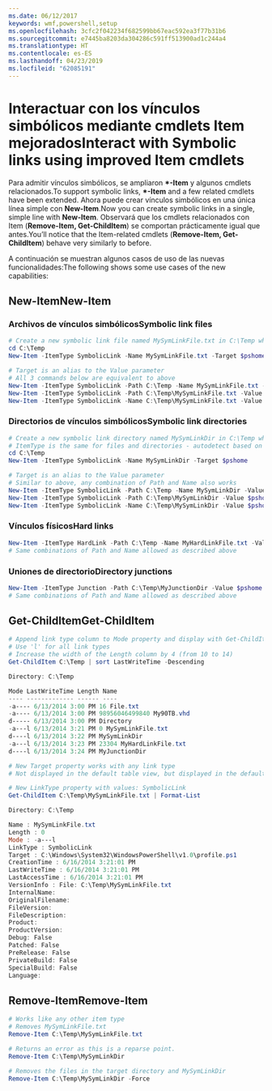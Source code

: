 ```yaml
---
ms.date: 06/12/2017
keywords: wmf,powershell,setup
ms.openlocfilehash: 3cfc2f042234f682599bb67eac592ea3f77b31b6
ms.sourcegitcommit: e7445ba8203da304286c591ff513900ad1c244a4
ms.translationtype: HT
ms.contentlocale: es-ES
ms.lasthandoff: 04/23/2019
ms.locfileid: "62085191"
---
```

# <a name="interact-with-symbolic-links-using-improved-item-cmdlets"></a><span data-ttu-id="3c4f1-102">Interactuar con los vínculos simbólicos mediante cmdlets Item mejorados</span><span class="sxs-lookup"><span data-stu-id="3c4f1-102">Interact with Symbolic links using improved Item cmdlets</span></span>

<span data-ttu-id="3c4f1-103">Para admitir vínculos simbólicos, se ampliaron **\*-Item** y algunos cmdlets relacionados.</span><span class="sxs-lookup"><span data-stu-id="3c4f1-103">To support symbolic links, **\*-Item** and a few related cmdlets have been extended.</span></span> <span data-ttu-id="3c4f1-104">Ahora puede crear vínculos simbólicos en una única línea simple con **New-Item**.</span><span class="sxs-lookup"><span data-stu-id="3c4f1-104">Now you can create symbolic links in a single, simple line with **New-Item**.</span></span> <span data-ttu-id="3c4f1-105">Observará que los cmdlets relacionados con Item (**Remove-Item, Get-ChildItem**) se comportan prácticamente igual que antes.</span><span class="sxs-lookup"><span data-stu-id="3c4f1-105">You’ll notice that the Item-related cmdlets (**Remove-Item, Get-ChildItem**) behave very similarly to before.</span></span>

<span data-ttu-id="3c4f1-106">A continuación se muestran algunos casos de uso de las nuevas funcionalidades:</span><span class="sxs-lookup"><span data-stu-id="3c4f1-106">The following shows some use cases of the new capabilities:</span></span>

## <a name="new-item"></a><span data-ttu-id="3c4f1-107">New-Item</span><span class="sxs-lookup"><span data-stu-id="3c4f1-107">New-Item</span></span>

### <a name="symbolic-link-files"></a><span data-ttu-id="3c4f1-108">Archivos de vínculos simbólicos</span><span class="sxs-lookup"><span data-stu-id="3c4f1-108">Symbolic link files</span></span>

```powershell
# Create a new symbolic link file named MySymLinkFile.txt in C:\Temp which links to $pshome\profile.ps1
cd C:\Temp
New-Item -ItemType SymbolicLink -Name MySymLinkFile.txt -Target $pshome\profile.ps1

# Target is an alias to the Value parameter
# All 3 commands below are equivalent to above
New-Item -ItemType SymbolicLink -Path C:\Temp -Name MySymLinkFile.txt -Value $pshome\profile.ps1
New-Item -ItemType SymbolicLink -Path C:\Temp\MySymLinkFile.txt -Value $pshome\profile.ps1
New-Item -ItemType SymbolicLink -Name C:\Temp\MySymLinkFile.txt -Value $pshome\profile.ps1
```

### <a name="symbolic-link-directories"></a><span data-ttu-id="3c4f1-109">Directorios de vínculos simbólicos</span><span class="sxs-lookup"><span data-stu-id="3c4f1-109">Symbolic link directories</span></span>

```powershell
# Create a new symbolic link directory named MySymLinkDir in C:\Temp which links to the $pshome folder
# ItemType is the same for files and directories - autodetect based on specified target
cd C:\Temp
New-Item -ItemType SymbolicLink -Name MySymLinkDir -Target $pshome

# Target is an alias to the Value parameter
# Similar to above, any combination of Path and Name also works
New-Item -ItemType SymbolicLink -Path C:\Temp -Name MySymLinkDir -Value $pshome
New-Item -ItemType SymbolicLink -Path C:\Temp\MySymLinkDir -Value $pshome
New-Item -ItemType SymbolicLink -Name C:\Temp\MySymLinkDir -Value $pshome
```

### <a name="hard-links"></a><span data-ttu-id="3c4f1-110">Vínculos físicos</span><span class="sxs-lookup"><span data-stu-id="3c4f1-110">Hard links</span></span>

```powershell
New-Item -ItemType HardLink -Path C:\Temp -Name MyHardLinkFile.txt -Value $pshome\profile.ps1
# Same combinations of Path and Name allowed as described above
```

### <a name="directory-junctions"></a><span data-ttu-id="3c4f1-111">Uniones de directorio</span><span class="sxs-lookup"><span data-stu-id="3c4f1-111">Directory junctions</span></span>

```powershell
New-Item -ItemType Junction -Path C:\Temp\MyJunctionDir -Value $pshome
# Same combinations of Path and Name allowed as described above
```

## <a name="get-childitem"></a><span data-ttu-id="3c4f1-112">Get-ChildItem</span><span class="sxs-lookup"><span data-stu-id="3c4f1-112">Get-ChildItem</span></span>

```powershell
# Append link type column to Mode property and display with Get-ChildItem
# Use 'l' for all link types
# Increase the width of the Length column by 4 (from 10 to 14)
Get-ChildItem C:\Temp | sort LastWriteTime -Descending

Directory: C:\Temp

Mode LastWriteTime Length Name
---- ------------- ------ ----
-a---- 6/13/2014 3:00 PM 16 File.txt
-a---- 6/13/2014 3:00 PM 98956046499840 My90TB.vhd
d----- 6/13/2014 3:00 PM Directory
-a---l 6/13/2014 3:21 PM 0 MySymLinkFile.txt
d----l 6/13/2014 3:22 PM MySymLinkDir
-a---l 6/13/2014 3:23 PM 23304 MyHardLinkFile.txt
d----l 6/13/2014 3:24 PM MyJunctionDir

# New Target property works with any link type
# Not displayed in the default table view, but displayed in the default list view

# New LinkType property with values: SymbolicLink
Get-ChildItem C:\Temp\MySymLinkFile.txt | Format-List

Directory: C:\Temp

Name : MySymLinkFile.txt
Length : 0
Mode : -a---l
LinkType : SymbolicLink
Target : C:\Windows\System32\WindowsPowerShell\v1.0\profile.ps1
CreationTime : 6/16/2014 3:21:01 PM
LastWriteTime : 6/16/2014 3:21:01 PM
LastAccessTime : 6/16/2014 3:21:01 PM
VersionInfo : File: C:\Temp\MySymLinkFile.txt
InternalName:
OriginalFilename:
FileVersion:
FileDescription:
Product:
ProductVersion:
Debug: False
Patched: False
PreRelease: False
PrivateBuild: False
SpecialBuild: False
Language:
```

## <a name="remove-item"></a><span data-ttu-id="3c4f1-113">Remove-Item</span><span class="sxs-lookup"><span data-stu-id="3c4f1-113">Remove-Item</span></span>

```powershell
# Works like any other item type
# Removes MySymLinkFile.txt
Remove-Item C:\Temp\MySymLinkFile.txt

# Returns an error as this is a reparse point.
Remove-Item C:\Temp\MySymLinkDir

# Removes the files in the target directory and MySymLinkDir
Remove-Item C:\Temp\MySymLinkDir -Force
```
